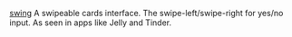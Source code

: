 [swing](https://github.com/gajus/swing)
A swipeable cards interface. The swipe-left/swipe-right for yes/no input. As seen in apps like Jelly and Tinder.